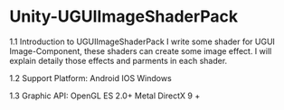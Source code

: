 # Unity-UGUIImageShaderPack

1.1 Introduction to UGUIImageShaderPack
    I write some shader for UGUI Image-Component, these shaders can create some image effect. I will explain detaily those effects and parments in each shader.

1.2 Support Platform:
    Android
    IOS
    Windows

1.3 Graphic API:
    OpenGL ES 2.0+
    Metal
    DirectX 9 +


